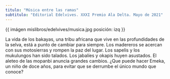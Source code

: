 ```yaml
---
titulo: "Música entre las ramas"
subtitulo: "Editorial Edelvives. XXXI Premio Ala Delta. Mayo de 2021"
---
```

{{ imágen mislibros/edelvives/musica.jpg posición: izq }}

La vida de los bakayas, una tribu africana que vive en las profundidades de la selva, está a punto de cambiar para siempre.
Los madereros se acercan con sus motosierras y rompen la paz del lugar. Los sapelis y los mukulungos han sido talados. Los jabalíes y okapis huyen asustados. El aleteo de las mopanbi anuncia grandes cambios. 
¿Que puede hacer Emeka, un niño de doce años, para evitar que se derrumbe el único mundo que conoce?




